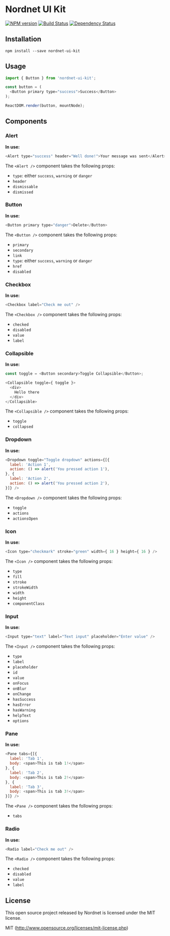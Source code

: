 # Nordnet UI Kit

[![NPM version][npm-image]][npm-url]
[![Build Status][travis-image]][travis-url]
[![Dependency Status][depstat-image]][depstat-url]

## Installation
`npm install --save nordnet-ui-kit`

## Usage
``` javascript
import { Button } from 'nordnet-ui-kit';

const button = (
  <Button primary type="success">Success</Button>
);

ReactDOM.render(button, mountNode);

```

## Components
### Alert
**In use:**
```javascript
<Alert type="success" header="Well done!">Your message was sent</Alert>
```

The `<Alert />` component takes the following props:
- `type`: either `success`, `warning` or `danger`
- `header`
- `dismissable`
- `dismissed`

### Button
**In use:**
```javascript
<Button primary type="danger">Delete</Button>
```

The `<Button />` component takes the following props:
- `primary`
- `secondary`
- `link`
- `type`: either `success`, `warning` or `danger`
- `href`
- `disabled`

### Checkbox
**In use:**
```javascript
<Checkbox label="Check me out" />
```

The `<Checkbox />` component takes the following props:
- `checked`
- `disabled`
- `value`
- `label`

### Collapsible
**In use:**
```javascript
const toggle = <Button secondary>Toggle Collapsible</Button>;

<Collapsible toggle={ toggle }>
  <div>
    Hello there
  </div>
</Collapsible>
```

The `<Collapsible />` component takes the following props:
- `toggle`
- `collapsed`

### Dropdown
**In use:**
```javascript
<Dropdown toggle="Toggle dropdown" actions={[{
  label: 'Action 1',
  action: () => alert('You pressed action 1'),
}, {
  label: 'Action 2',
  action: () => alert('You pressed action 2'),
}]} />
```

The `<Dropdown />` component takes the following props:
- `toggle`
- `actions`
- `actionsOpen`

### Icon
**In use:**
```javascript
<Icon type="checkmark" stroke="green" width={ 16 } height={ 16 } />
```

The `<Icon />` component takes the following props:
- `type`
- `fill`
- `stroke`
- `strokeWidth`
- `width`
- `height`
- `componentClass`

### Input
**In use:**
```javascript
<Input type="text" label="Text input" placeholder="Enter value" />
```

The `<Input />` component takes the following props:
- `type`
- `label`
- `placeholder`
- `id`
- `value`
- `onFocus`
- `onBlur`
- `onChange`
- `hasSuccess`
- `hasError`
- `hasWarning`
- `helpText`
- `options`

### Pane
**In use:**
```javascript
<Pane tabs={[{
  label: 'Tab 1',
  body: <span>This is tab 1!</span>
}, {
  label: 'Tab 2',
  body: <span>This is tab 2!</span>
}, {
  label: 'Tab 3',
  body: <span>This is tab 3!</span>
}]} />
```

The `<Pane />` component takes the following props:
- `tabs`

### Radio
**In use:**
```javascript
<Radio label="Check me out" />
```

The `<Radio />` component takes the following props:
- `checked`
- `disabled`
- `value`
- `label`

## License
This open source project released by Nordnet is licensed under the MIT license.

MIT (http://www.opensource.org/licenses/mit-license.php)

[npm-url]: https://npmjs.org/package/nordnet-ui-kit
[npm-image]: https://img.shields.io/npm/v/nordnet-ui-kit.svg

[travis-url]: https://travis-ci.org/nordnet/nordnet-ui-kit
[travis-image]: https://travis-ci.org/nordnet/nordnet-ui-kit.svg?branch=master

[depstat-url]: https://david-dm.org/nordnet/nordnet-ui-kit
[depstat-image]: https://david-dm.org/nordnet/nordnet-ui-kit.svg
